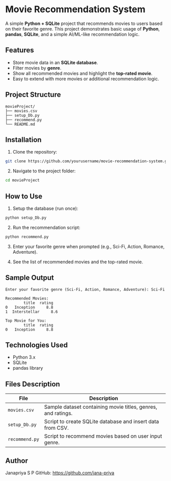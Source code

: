 # Movie Recommendation System

A simple **Python + SQLite** project that recommends movies to users based on their favorite genre. This project demonstrates basic usage of **Python**, **pandas**, **SQLite**, and a simple AI/ML-like recommendation logic.

## Features
- Store movie data in an **SQLite database**.
- Filter movies by **genre**.
- Show all recommended movies and highlight the **top-rated movie**.
- Easy to extend with more movies or additional recommendation logic.

## Project Structure
```
movieProject/
├── movies.csv
├── setup_Db.py
├── recommend.py
└── README.md
```

## Installation
1. Clone the repository:
```bash
git clone https://github.com/yourusername/movie-recommendation-system.git
```
2. Navigate to the project folder:
```bash
cd movieProject
```


## How to Use
1. Setup the database (run once):
```bash
python setup_Db.py
```
2. Run the recommendation script:
```bash
python recommend.py
```
3. Enter your favorite genre when prompted (e.g., Sci-Fi, Action, Romance, Adventure).

4. See the list of recommended movies and the top-rated movie.

## Sample Output
```
Enter your favorite genre (Sci-Fi, Action, Romance, Adventure): Sci-Fi

Recommended Movies:
        title  rating
0   Inception     8.8
1  Interstellar     8.6

Top Movie for You:
        title  rating
0   Inception     8.8
```

## Technologies Used
- Python 3.x
- SQLite
- pandas library

## Files Description
| File | Description |
|------|-------------|
| `movies.csv` | Sample dataset containing movie titles, genres, and ratings. |
| `setup_Db.py` | Script to create SQLite database and insert data from CSV. |
| `recommend.py` | Script to recommend movies based on user input genre. |

## Author
Janapriya S P 
GitHub: https://github.com/jana-priya
